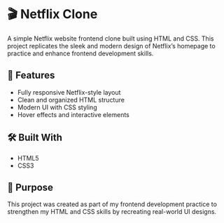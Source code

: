 # 🎬 Netflix Clone
A simple Netflix website frontend clone built using HTML and CSS. This project replicates the sleek and modern design of Netflix’s homepage to practice and enhance frontend development skills.

## 🚀 Features
- Fully responsive Netflix-style layout
- Clean and organized HTML structure
- Modern UI with CSS styling
- Hover effects and interactive elements

## 🛠️ Built With
- HTML5
- CSS3
 
## 🎯 Purpose
This project was created as part of my frontend development practice to strengthen my HTML and CSS skills by recreating real-world UI designs.
